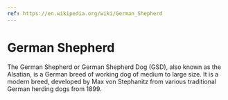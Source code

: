 ```yaml
---
ref: https://en.wikipedia.org/wiki/German_Shepherd
---
```

# German Shepherd

The German Shepherd or German Shepherd Dog (GSD), also known as the Alsatian, is a German breed of working dog of medium to large size. It is a modern breed, developed by Max von Stephanitz from various traditional German herding dogs from 1899.